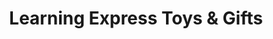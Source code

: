 ---
title: "Learning Express Toys & Gifts"
url: /austin/learning-express-toys-und-gifts/
shop: Spielzeug
---